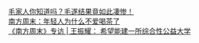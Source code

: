   
[毛家人你知道吗？毛遂结果竟如此凄惨！](http://www.dianyue.me/archives/193/0ka0nka0z37s2jhv/)  
[南方周末：年轻人为什么不爱喝茶了](http://www.dianyue.me/archives/344/0nw3xkbxc6e5neir/)  
[《南方周末》专访 | 王振耀： 希望能建一所综合性公益大学](http://www.dianyue.me/archives/241/usd9308qtidero3i/)